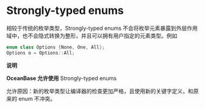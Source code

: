 Strongly-typed enums 
=========================================



相较于传统的枚举类型，Strongly-typed enums 不会将枚举元素暴露到外层作用域中，也不会隐式转换为整形，并且可以拥有用户指定的元素类型。例如

```cpp
enum class Options {None, One, All};
Options o = Options::All;
```


**说明**



**OceanBase 允许使用** Strongly-typed enums

允许原因：新的枚举类型让编译器的检查更加严格，且使用新的关键字定义，和原来的 enum 不冲突。
